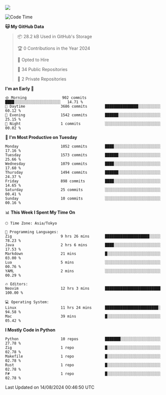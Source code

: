 ![](https://komarev.com/ghpvc/?username=kitagawa-hr)

<!--START_SECTION:waka-->
![Code Time](http://img.shields.io/badge/Code%20Time-1%2C010%20hrs%206%20mins-blue)

**🐱 My GitHub Data** 

> 📦 28.2 kB Used in GitHub's Storage 
 > 
> 🏆 0 Contributions in the Year 2024
 > 
> 💼 Opted to Hire
 > 
> 📜 34 Public Repositories 
 > 
> 🔑 2 Private Repositories 
 > 
**I'm an Early 🐤** 

```text
🌞 Morning                902 commits         ████░░░░░░░░░░░░░░░░░░░░░   14.71 % 
🌆 Daytime                3686 commits        ███████████████░░░░░░░░░░   60.12 % 
🌃 Evening                1542 commits        ██████░░░░░░░░░░░░░░░░░░░   25.15 % 
🌙 Night                  1 commits           ░░░░░░░░░░░░░░░░░░░░░░░░░   00.02 % 
```
📅 **I'm Most Productive on Tuesday** 

```text
Monday                   1052 commits        ████░░░░░░░░░░░░░░░░░░░░░   17.16 % 
Tuesday                  1573 commits        ██████░░░░░░░░░░░░░░░░░░░   25.66 % 
Wednesday                1079 commits        ████░░░░░░░░░░░░░░░░░░░░░   17.60 % 
Thursday                 1494 commits        ██████░░░░░░░░░░░░░░░░░░░   24.37 % 
Friday                   898 commits         ████░░░░░░░░░░░░░░░░░░░░░   14.65 % 
Saturday                 25 commits          ░░░░░░░░░░░░░░░░░░░░░░░░░   00.41 % 
Sunday                   10 commits          ░░░░░░░░░░░░░░░░░░░░░░░░░   00.16 % 
```


📊 **This Week I Spent My Time On** 

```text
🕑︎ Time Zone: Asia/Tokyo

💬 Programming Languages: 
Zig                      9 hrs 26 mins       ████████████████████░░░░░   78.23 % 
Java                     2 hrs 6 mins        ████░░░░░░░░░░░░░░░░░░░░░   17.53 % 
Markdown                 21 mins             █░░░░░░░░░░░░░░░░░░░░░░░░   03.00 % 
Lua                      5 mins              ░░░░░░░░░░░░░░░░░░░░░░░░░   00.76 % 
YAML                     2 mins              ░░░░░░░░░░░░░░░░░░░░░░░░░   00.29 % 

🔥 Editors: 
Neovim                   12 hrs 3 mins       █████████████████████████   100.00 % 

💻 Operating System: 
Linux                    11 hrs 24 mins      ████████████████████████░   94.58 % 
Mac                      39 mins             █░░░░░░░░░░░░░░░░░░░░░░░░   05.42 % 
```

**I Mostly Code in Python** 

```text
Python                   10 repos            ███████░░░░░░░░░░░░░░░░░░   27.78 % 
Zig                      1 repo              █░░░░░░░░░░░░░░░░░░░░░░░░   02.78 % 
Makefile                 1 repo              █░░░░░░░░░░░░░░░░░░░░░░░░   02.78 % 
Rust                     1 repo              █░░░░░░░░░░░░░░░░░░░░░░░░   02.78 % 
F#                       1 repo              █░░░░░░░░░░░░░░░░░░░░░░░░   02.78 % 
```




 Last Updated on 14/08/2024 00:46:50 UTC
<!--END_SECTION:waka-->
